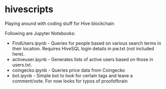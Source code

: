 # hivescripts
Playing around with coding stuff for Hive blockchain

Following are Jupyter Notebooks:
* FindUsers.ipynb - Queries for people based on various search terms in their location. Requires HiveSQL login details in pw.txt (not included here).
* activeuser.ipynb - Generates lists of active users based on those in users.txt.
* coingecko.ipynb - Queries price data from Coingecko
* bot.ipynb - Simple bot to look for certain tags and leave a comment/vote. For now looks for typos of proofofbrain
